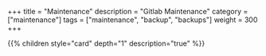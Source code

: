 +++
title = "Maintenance"
description = "Gitlab Maintenance"
category = ["maintenance"]
tags = ["maintenance", "backup", "backups"]
weight = 300
+++

{{% children style="card" depth="1" description="true" %}}
